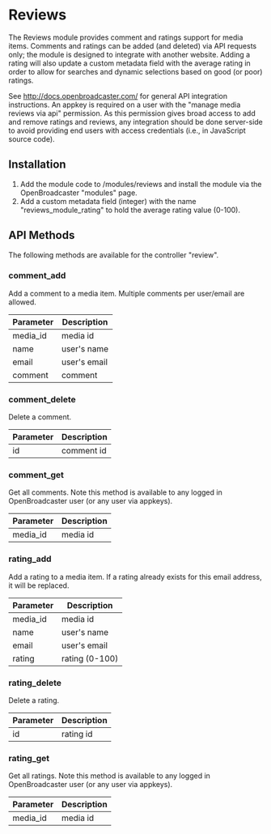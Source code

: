 # Reviews

The Reviews module provides comment and ratings support for media items. Comments and ratings can be added (and deleted) via API requests only; the module is designed to integrate with another website. Adding a rating will also update a custom metadata field with the average rating in order to allow for searches and dynamic selections based on good (or poor) ratings.

See http://docs.openbroadcaster.com/ for general API integration instructions. An appkey is required on a user with the "manage media reviews via api" permission. As this permission gives broad access to add and remove ratings and reviews, any integration should be done server-side to avoid providing end users with access credentials (i.e., in JavaScript source code).

## Installation

1. Add the module code to /modules/reviews and install the module via the OpenBroadcaster "modules" page.
2. Add a custom metadata field (integer) with the name "reviews_module_rating" to hold the average rating value (0-100).

## API Methods

The following methods are available for the controller "review".

### comment_add

Add a comment to a media item. Multiple comments per user/email are allowed.

| Parameter | Description |
| --- | --- |
| media_id | media id |
| name | user's name |
| email | user's email |
| comment | comment |

### comment_delete

Delete a comment.

| Parameter | Description |
| --- | --- |
| id | comment id |

### comment_get

Get all comments. Note this method is available to any logged in OpenBroadcaster user (or any user via appkeys).

| Parameter | Description |
| --- | --- |
| media_id | media id |

### rating_add

Add a rating to a media item. If a rating already exists for this email address, it will be replaced.

| Parameter | Description |
| --- | --- |
| media_id | media id |
| name | user's name |
| email | user's email |
| rating | rating (0-100) |

### rating_delete

Delete a rating.

| Parameter | Description |
| --- | --- |
| id | rating id |

### rating_get

Get all ratings. Note this method is available to any logged in OpenBroadcaster user (or any user via appkeys).

| Parameter | Description |
| --- | --- |
| media_id | media id |
